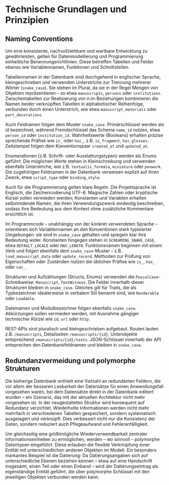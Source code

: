 # Technische Grundlagen und Prinzipien

## Naming Conventions

Um eine konsistente, nachvollziehbare und wartbare Entwicklung zu gewährleisten, gelten für Datenmodellierung und Programmierung einheitliche Benennungsrichtlinien. Diese betreffen Tabellen und Felder ebenso wie Variablennamen, Funktionen und Schnittstellen.

Tabellennamen in der Datenbank sind durchgehend in englischer Sprache, kleingeschrieben und verwenden Unterstriche zur Trennung mehrerer Wörter (`snake_case`). Sie stehen im Plural, da sie in der Regel Mengen von Objekten repräsentieren – so etwa `manuscripts`, `persons` oder `institutions`. Zwischentabellen zur Realisierung von n:m-Beziehungen kombinieren die Namen beider verknüpften Tabellen in alphabetischer Reihenfolge, verbunden durch einen Unterstrich, wie etwa `manuscript_materials` oder `part_decorations`.

Auch Feldnamen folgen dem Muster `snake_case`. Primärschlüssel werden als id bezeichnet, während Fremdschlüssel das Schema `name_id` nutzen, etwa `person_id` oder `institution_id`. Wahrheitswerte (Booleans) erhalten präzise sprechende Präfixe wie `is_` oder `has_`, z.B. `is_fragment`, `has_glosses`. Zeitstempel folgen dem Konventionspaar `created_at` und `updated_at`.

Enumerationen (z.B. Schrift- oder Ausstattungstypen) werden als Enums geführt. Die möglichen Werte stehen in Kleinschreibung und verwenden ebenfalls Unterstriche, wie z.B. `textualis_formata`, `miniature` oder `penwork`. Die zugehörigen Feldnamen in der Datenbank verweisen explizit auf ihren Zweck, etwa `script_type` oder `binding_style`.

Auch für die Programmierung gelten klare Regeln. Die Projektsprache ist Englisch, die Zeichencodierung UTF-8. Magische Zahlen oder kryptische Kürzel sollen vermieden werden; Konstanten und Variablen erhalten selbstredende Namen, die ihren Verwendungszweck eindeutig beschreiben, sodass ihre Bedeutung aus dem Kontext ohne zusätzliche Kommentare ersichtlich ist.

Im Programmcode – unabhängig von der konkret verwendeten Sprache – orientieren sich Variablennamen an den Konventionen stark typisierter Umgebungen: sie sind in `snake_case` gehalten und spiegeln klar ihre Bedeutung wider. Konstanten hingegen stehen in `SCREAMING_SNAKE_CASE`, etwa `DEFAULT_LOCALE` oder `MAX_LENGTH`. Funktionsnamen beginnen mit einem Verb und folgen ebenfalls dem `snake_case`-Muster – z.B. `load_manuscript_data` oder `update_record`. Methoden zur Prüfung von Eigenschaften oder Zuständen nutzen die üblichen Präfixe wie `is_`, `has_` oder `can_`.

Strukturen und Aufzählungen (Structs, Enums) verwenden die `PascalCase`-Schreibweise: `Manuscript`, `TextWitness`. Die Felder innerhalb dieser Strukturen bleiben in `snake_case`. Gleiches gilt für Traits, die als Typbezeichner idealerweise in verbalem Stil benannt sind, wie `Renderable` oder `Loadable`.

Dateinamen und Modulbezeichner folgen ebenfalls `snake_case`. Abkürzungen sollen vermieden werden, mit Ausnahme gängiger technischer Kürzel wie `id`, `url` oder `http`.

REST-APIs sind pluralisch und kleingeschrieben aufgebaut. Routen lauten z.B. `/manuscripts`, Detailseiten `/manuscripts/{id}`, Unterobjekte entsprechend `/manuscripts/{id}/texts`. JSON-Schlüssel innerhalb der API entsprechen den Datenbankfeldnamen und bleiben in `snake_case`.

## Redundanzvermeidung und polymorphe Strukturen

Die bisherige Datenbank enthielt eine Vielzahl an redundanten Feldern, die vor allem der besseren Lesbarkeit der Datensätze für einen Anwendungsfall vorgesehen waren, bei dem Datensätze direkt in der Datenbank editiert wurden – ein Szenario, das mit der aktuellen Architektur nicht mehr vorgesehen ist. In der neugestalteten Struktur wird konsequent auf Redundanz verzichtet. Wiederholte Informationen werden nicht mehr mehrfach in verschiedenen Tabellen gespeichert, sondern systematisch ausgelagert und verknüpft. Dies verbessert nicht nur die Konsistenz der Daten, sondern reduziert auch Pflegeaufwand und Fehleranfälligkeit.

Um gleichzeitig eine größtmögliche Wiederverwendbarkeit zentraler Informationseinheiten zu ermöglichen, werden – wo sinnvoll – polymorphe Datentypen eingeführt. Diese erlauben die flexible Verknüpfung einer Entität mit unterschiedlichen anderen Objekten im Modell. Ein besonders markantes Beispiel ist die Datierung: Da Datierungsangaben sich auf unterschiedliche Ebenen beziehen können – etwa auf eine Handschrift insgesamt, einen Teil oder einen Einband – wird der Datierungseintrag als eigenständige Entität geführt, die über polymorphe Schlüssel mit den jeweiligen Objekten verbunden werden kann.
